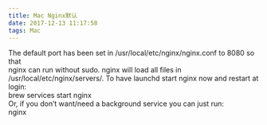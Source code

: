 ```yaml
---
title: Mac Nginx默认
date: 2017-12-13 11:17:58
tags: Mac
---
```


The default port has been set in /usr/local/etc/nginx/nginx.conf to 8080 so that  
nginx can run without sudo.
nginx will load all files in /usr/local/etc/nginx/servers/.
To have launchd start nginx now and restart at login:  
brew services start nginx  
Or, if you don’t want/need a background service you can just run:  
nginx  


 